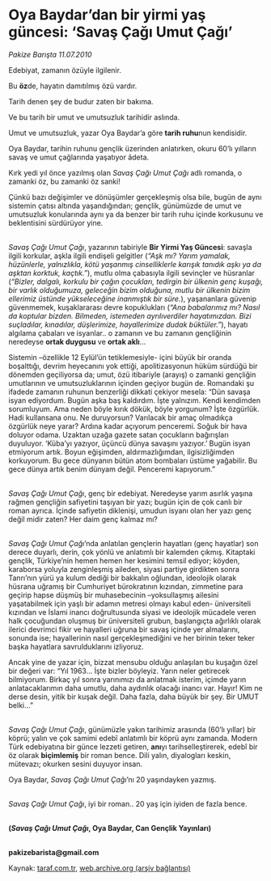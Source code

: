 # Oya Baydar’dan bir yirmi yaş güncesi: ‘Savaş Çağı Umut Çağı’

*Pakize Barışta 11.07.2010*

<div class="yazi"><p>Edebiyat, zamanın özüyle ilgilenir. </p>
<p>Bu <b>öz</b>de, hayatın damıtılmış özü vardır.</p>
<p>Tarih denen şey de budur zaten bir bakıma.</p>
<p>Ve bu tarih bir umut ve umutsuzluk tarihidir aslında.</p>
<p>Umut ve umutsuzluk, yazar Oya Baydar’a göre <b>tarih ruhu</b>nun kendisidir. </p>
<p>Oya Baydar, tarihin ruhunu gençlik üzerinden anlatırken, okuru 60’lı yılların savaş ve umut çağlarında yaşatıyor âdeta.</p>
<p>Kırk yedi yıl önce yazılmış olan <i>Savaş Çağı Umut Çağı</i> adlı romanda, o zamanki öz, bu zamanki öz sanki!</p>
<p>Çünkü bazı değişimler ve dönüşümler gerçekleşmiş olsa bile, bugün de aynı sistemin çatısı altında yaşandığından; gençlik, günümüzde de umut ve umutsuzluk konularında aynı ya da benzer bir tarih ruhu içinde korkusunu ve beklentisini sürdürüyor yine.</p>
<p><i><br/>Savaş Çağı Umut Çağı</i>, yazarının tabiriyle <b>Bir Yirmi Yaş Güncesi</b>: savaşla ilgili korkular, aşkla ilgili endişeli gelgitler (<i>“Aşk mı? Yarım yamalak, hüzünlerle, yalnızlıkla, kötü yaşanmış cinselliklerle karışık tanıdık aşkı ya da aşktan korktuk, kaçtık.”</i>), mutlu olma çabasıyla ilgili sevinçler ve hüsranlar (<i>“Bizler, dalgalı, korkulu bir çağın çocukları, tedirgin bir ülkenin genç kuşağı, bir varlık olduğumuza, geleceğin bizim olduğuna, mutlu bir ülkenin bizim ellerimiz üstünde yükseleceğine inanmıştık bir süre.</i>), yaşananlara güvenip güvenmemek, kuşaklararası devre kopuklukları (<i>“Ana babalarımız mı? Nasıl da koptular bizden. Bilmeden, istemeden ayrılıverdiler hayatımızdan. Bizi suçladılar, kınadılar, düşlerimize, hayallerimize dudak büktüler.”</i>), hayatı algılama çabaları ve isyanlar.. o zamanın ve bu zamanın gençliğinin neredeyse <b>ortak duygusu</b> ve <b>ortak aklı</b>... </p>
<p>Sistemin –özellikle 12 Eylül’ün tetiklemesiyle- içini büyük bir oranda boşalttığı, devrim heyecanını yok ettiği, apolitizasyonun hüküm sürdüğü bir dönemden geçiliyorsa da; umut, özü itibariyle (arayış) o zamanki gençliğin umutlarının ve umutsuzluklarının içinden geçiyor bugün de. Romandaki şu ifadede zamanın ruhunun benzerliği dikkati çekiyor mesela: “Dün savaşa isyan ediyordum. Bugün aşka baş kaldırdım. İşte yalnızım. Kendi kendimden sorumluyum. Ama neden böyle kırık dökük, böyle yorgunum? İşte özgürlük. Hadi kullansana onu. Ne duruyorsun? Varılacak bir amaç olmadıkça özgürlük neye yarar? Ardına kadar açıyorum penceremi. Soğuk bir hava doluyor odama. Uzaktan uzağa gazete satan çocukların bağırışları duyuluyor. ‘Küba’yı yazıyor, üçüncü dünya savaşını yazıyor.’ Bugün isyan etmiyorum artık. Boyun eğişimden, aldırmazlığımdan, ilgisizliğimden korkuyorum. Bu gece dünyanın bütün atom bombaları üstüme yağabilir. Bu gece dünya artık benim dünyam değil. Penceremi kapıyorum.”</p>
<p><i><br/>Savaş Çağı Umut Çağı</i>, genç bir edebiyat. Neredeyse yarım asırlık yaşına rağmen gençliğin safiyetini taşıyan bir yazı; bugün için de çok canlı bir roman ayrıca. İçinde safiyetin diklenişi, umudun isyanı olan her yazı genç değil midir zaten? Her daim genç kalmaz mı?</p>
<p><i><br/>Savaş Çağı Umut Çağı</i>’nda anlatılan gençlerin hayatları (genç hayatlar) son derece duyarlı, derin, çok yönlü ve anlatımlı bir kalemden çıkmış. Kitaptaki gençlik, Türkiye’nin hemen hemen her kesimini temsil ediyor; köyden, karaborsa yoluyla zenginleşmiş aileden, siyasi partiye girdikten sonra Tanrı’nın yürü ya kulum dediği bir bakkalın oğlundan, ideolojik olarak hüsrana uğramış bir Cumhuriyet bürokratının kızından, zimmetine para geçirip hapse düşmüş bir muhasebecinin –yoksullaşmış ailesini yaşatabilmek için yaşlı bir adamın metresi olmayı kabul eden- üniversiteli kızından ve İslami inancı doğrultusunda siyasi ve ideolojik mücadele veren halk çocuğundan oluşmuş bir üniversiteli grubun, başlangıçta ağırlıklı olarak ilerici devrimci fikir ve hayalleri uğruna bir savaş içinde yer almalarını, sonunda ise; hayallerinin nasıl gerçekleşmediğini ve her birinin teker teker başka hayatlara savrulduklarını izliyoruz.</p>
<p>Ancak yine de yazar için, bizzat mensubu olduğu anlaşılan bu kuşağın özel bir değeri var: “Yıl 1963... İşte bizler böyleyiz. Yarın neler getirecek bilmiyorum. Birkaç yıl sonra yarınımızı da anlatmak isterim, içimde yarın anlatacaklarımın daha umutlu, daha aydınlık olacağı inancı var. Hayır! Kim ne derse desin, yitik bir kuşak değil. Daha fazla, daha büyük bir şey. Bir UMUT belki...”<i></i></p>
<p><i><br/>Savaş Çağı Umut Çağı</i>, günümüzle yakın tarihimiz arasında (60’lı yıllar) bir köprü; yalın ve çok samimi edebî anlatımlı bir köprü aynı zamanda. Modern Türk edebiyatına bir günce lezzeti getiren, <b>anı</b>yı tarihselleştirerek, edebî bir öz olarak <b>biçimlemiş</b> bir roman bence. Dili yalın, diyalogları keskin, mütevazı; okurken sesini duyuyor insan. </p>
<p>Oya Baydar, <i>Savaş Çağı Umut Çağı</i>’nı 20 yaşındayken yazmış.</p>
<p><i><br/>Savaş Çağı Umut Çağı</i>, iyi bir roman.. 20 yaş için iyiden de fazla bence.</p>
<p><b><br/>(<i>Savaş Çağı Umut Çağı</i>, Oya Baydar, Can Gençlik Yayınları)</b></p>
<p><b><br/>pakizebarista@gmail.com</b></p></div>

Kaynak: [taraf.com.tr](http://www.taraf.com.tr:80/pakize-barista/makale-oya-baydar-dan-bir-yirmi-yas-guncesi-savas-cagi.htm), [web.archive.org (arşiv bağlantısı)](http://web.archive.org/web/20100714151553/http://www.taraf.com.tr:80/pakize-barista/makale-oya-baydar-dan-bir-yirmi-yas-guncesi-savas-cagi.htm)
